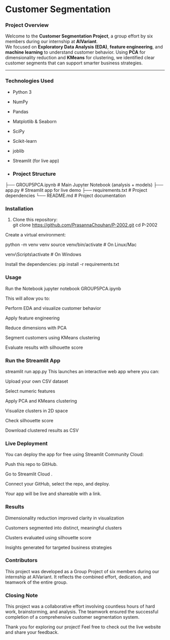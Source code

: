 #  Customer Segmentation   

### Project Overview  
Welcome to the **Customer Segmentation Project**, a group effort by six members during our internship at **AIVariant**.  
We focused on **Exploratory Data Analysis (EDA)**, **feature engineering**, and **machine learning** to understand customer behavior. Using **PCA** for dimensionality reduction and **KMeans** for clustering, we identified clear customer segments that can support smarter business strategies.  

---

###  Technologies Used  
- Python 3  
- NumPy  
- Pandas  
- Matplotlib & Seaborn  
- SciPy  
- Scikit-learn
- joblib  
- Streamlit (for live app)

- ###  Project Structure  
├── GROUP5PCA.ipynb # Main Jupyter Notebook (analysis + models)
├── app.py # Streamlit app for live demo
├── requirements.txt # Project dependencies
└── README.md # Project documentation

###  Installation  
1. Clone this repository:  
  git clone https://github.com/PrasannaChouhan/P-2002.git
cd P-2002
   
Create a virtual environment:

python -m venv venv
source venv/bin/activate   # On Linux/Mac

venv\\Scripts\\activate      # On Windows

Install the dependencies:
pip install -r requirements.txt

### Usage
Run the Notebook
jupyter notebook GROUP5PCA.ipynb

This will allow you to:

Perform EDA and visualize customer behavior

Apply feature engineering

Reduce dimensions with PCA

Segment customers using KMeans clustering

Evaluate results with silhouette score

### Run the Streamlit App
streamlit run app.py
This launches an interactive web app where you can:

Upload your own CSV dataset

Select numeric features

Apply PCA and KMeans clustering

Visualize clusters in 2D space

Check silhouette score

Download clustered results as CSV

### Live Deployment
You can deploy the app for free using Streamlit Community Cloud:

Push this repo to GitHub.

Go to Streamlit Cloud
.

Connect your GitHub, select the repo, and deploy.

Your app will be live and shareable with a link.

### Results

Dimensionality reduction improved clarity in visualization

Customers segmented into distinct, meaningful clusters

Clusters evaluated using silhouette score

Insights generated for targeted business strategies

### Contributors
This project was developed as a Group Project of six members during our internship at AIVariant. It reflects the combined effort, dedication, and teamwork of the entire group.

### Closing Note

This project was a collaborative effort involving countless hours of hard work, brainstorming, and analysis.
The teamwork ensured the successful completion of a comprehensive customer segmentation system.

 Thank you for exploring our project!
Feel free to check out the live website and share your feedback.
